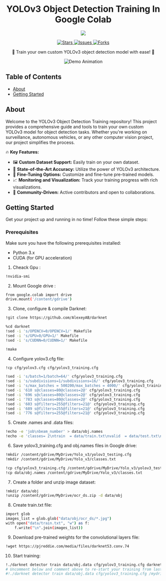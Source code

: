 <!-- Project Title -->
<h1 align="center">YOLOv3 Object Detection Training In Google Colab</h1>

<p align="center">
  <img src="https://media.giphy.com/media/42wQXwITfQbDGKqUP7/giphy.gif">
</p>

<!-- Shields -->
<p align="center">
  <a href="https://github.com/RANJITHROSAN17/yolov3/stargazers">
    <img src="https://img.shields.io/github/stars/RANJITHROSAN17/yolov3?style=for-the-badge" alt="Stars">
  </a>
  <a href="https://github.com/RANJITHROSAN17/yolov3/issues">
    <img src="https://img.shields.io/github/issues/RANJITHROSAN17/yolov3?style=for-the-badge" alt="Issues">
  </a>
  <a href="https://github.com/RANJITHROSAN17/yolov3/network/members">
    <img src="https://img.shields.io/github/forks/RANJITHROSAN17/yolov3?style=for-the-badge" alt="Forks">
  </a>
</p>

<!-- Project Description -->
<p align="center">
  🚀 Train your own custom YOLOv3 object detection model with ease! 🌟
</p>

<!-- Screenshots or GIFs -->
<p align="center">
  <img src="animation.gif" alt="Demo Animation">
</p>

<!-- Table of Contents -->
## Table of Contents

- [About](#about)
- [Getting Started](#getting-started)

<!-- About Section -->
## About

Welcome to the YOLOv3 Object Detection Training repository! This project provides a comprehensive guide and tools to train your own custom YOLOv3 model for object detection tasks. Whether you're working on surveillance, autonomous vehicles, or any other computer vision project, our project simplifies the process.

🔥 **Key Features:**

- 🖼️ **Custom Dataset Support:** Easily train on your own dataset.
- 🚁 **State-of-the-Art Accuracy:** Utilize the power of YOLOv3 architecture.
- 🧪 **Fine-Tuning Options:** Customize and fine-tune pre-trained models.
- 📈 **Monitoring and Visualization:** Track your training progress with rich visualizations.
- 🤝 **Community-Driven:** Active contributors and open to collaborations.


<!-- Getting Started Section -->
## Getting Started

Get your project up and running in no time! Follow these simple steps:

### Prerequisites

Make sure you have the following prerequisites installed:

- Python 3.x
- CUDA (for GPU acceleration)

1. Cheack Gpu :

```bash
!nvidia-smi
```

2. Mount Google drive :

```bash
from google.colab import drive
drive.mount('/content/gdrive')
```

3. Clone, configure & compile Darknet:

```bash
!git clone https://github.com/AlexeyAB/darknet
```

```bash
%cd darknet
!sed -i 's/OPENCV=0/OPENCV=1/' Makefile
!sed -i 's/GPU=0/GPU=1/' Makefile
!sed -i 's/CUDNN=0/CUDNN=1/' Makefile
```

```bash
!make
```

4. Configure yolov3.cfg file:

```bash
!cp cfg/yolov3.cfg cfg/yolov3_training.cfg
```

```bash
!sed -i 's/batch=1/batch=64/' cfg/yolov3_training.cfg
!sed -i 's/subdivisions=1/subdivisions=16/' cfg/yolov3_training.cfg
!sed -i 's/max_batches = 500200/max_batches = 4000/' cfg/yolov3_training.cfg
!sed -i '610 s@classes=80@classes=2@' cfg/yolov3_training.cfg
!sed -i '696 s@classes=80@classes=2@' cfg/yolov3_training.cfg
!sed -i '783 s@classes=80@classes=2@' cfg/yolov3_training.cfg
!sed -i '603 s@filters=255@filters=21@' cfg/yolov3_training.cfg
!sed -i '689 s@filters=255@filters=21@' cfg/yolov3_training.cfg
!sed -i '776 s@filters=255@filters=21@' cfg/yolov3_training.cfg
```

5. Create .names and .data files:

```bash
!echo -e 'job\nbeam_number' > data/obj.names
!echo -e 'classes= 2\ntrain  = data/train.txt\nvalid  = data/test.txt\nnames = data/obj.names\nbackup = /content/weight' > data/obj.data
```

6.  Save yolov3_training.cfg and obj.names files in Google drive:

```bash
!mkdir /content/gdrive/MyDrive/Yolo_v3/yolov3_testing.cfg
!mkdir /content/gdrive/MyDrive/Yolo_v3/classes.txt
```

```bash
!cp cfg/yolov3_training.cfg /content/gdrive/MyDrive/Yolo_v3/yolov3_testing.cfg
!cp data/obj.names /content/gdrive/MyDrive/Yolo_v3/classes.txt
```

7. Create a folder and unzip image dataset:

```bash
!mkdir data/obj
!unzip /content/gdrive/MyDrive/ocr_ds.zip -d data/obj
```

8. Create train.txt file:

```bash
import glob
images_list = glob.glob("data/obj/ocr_ds/*.jpg")
with open("data/train.txt", "w") as f:
    f.write("\n".join(images_list))
```

9. Download pre-trained weights for the convolutional layers file:

```bash
!wget https://pjreddie.com/media/files/darknet53.conv.74
```

10. Start training:

```bash
!./darknet detector train data/obj.data cfg/yolov3_training.cfg darknet53.conv.74 -dont_show
# Uncomment below and comment above to re-start your training from last saved weights
#!./darknet detector train data/obj.data cfg/yolov3_training.cfg /mydrive/yolov3/yolov3_training_last.weights -dont_show
```

